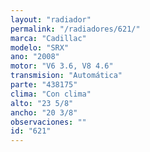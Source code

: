 ```yaml
---
layout: "radiador"
permalink: "/radiadores/621/"
marca: "Cadillac"
modelo: "SRX"
ano: "2008"
motor: "V6 3.6, V8 4.6"
transmision: "Automática"
parte: "438175"
clima: "Con clima"
alto: "23 5/8"
ancho: "20 3/8"
observaciones: ""
id: "621"
---
```


